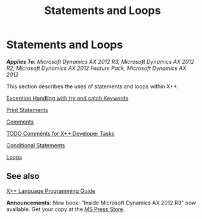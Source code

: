 ﻿---
title: Statements and Loops
TOCTitle: Statements and Loops
ms:assetid: 1fbc4778-d99d-45ad-ba47-20397aeb1aaf
ms:mtpsurl: https://msdn.microsoft.com/en-us/library/Aa619829(v=AX.60)
ms:contentKeyID: 35241528
ms.date: 05/18/2015
mtps_version: v=AX.60
---

# Statements and Loops 


_**Applies To:** Microsoft Dynamics AX 2012 R3, Microsoft Dynamics AX 2012 R2, Microsoft Dynamics AX 2012 Feature Pack, Microsoft Dynamics AX 2012_

This section describes the uses of statements and loops within X++.

[Exception Handling with try and catch Keywords](exception-handling-with-try-and-catch-keywords.md)

[Print Statements](print-statements.md)

[Comments](comments.md)

[TODO Comments for X++ Developer Tasks](todo-comments-for-x-developer-tasks.md)

[Conditional Statements](conditional-statements.md)

[Loops](loops.md)

## See also

[X++ Language Programming Guide](x-language-programming-guide.md)

  
**Announcements:** New book: "Inside Microsoft Dynamics AX 2012 R3" now available. Get your copy at the [MS Press Store](https://www.microsoftpressstore.com/store/inside-microsoft-dynamics-ax-2012-r3-9780735685109).


